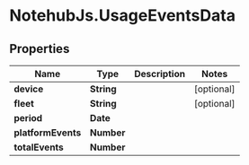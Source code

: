 # NotehubJs.UsageEventsData

## Properties

| Name               | Type       | Description | Notes      |
| ------------------ | ---------- | ----------- | ---------- |
| **device**         | **String** |             | [optional] |
| **fleet**          | **String** |             | [optional] |
| **period**         | **Date**   |             |
| **platformEvents** | **Number** |             |
| **totalEvents**    | **Number** |             |
